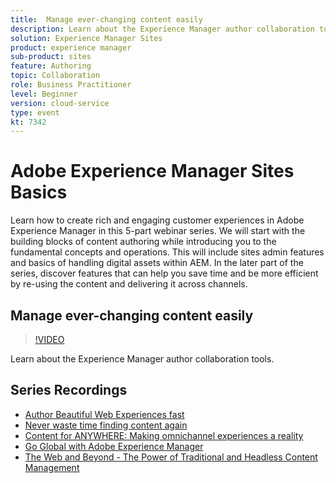 ```yaml
---
title:  Manage ever-changing content easily
description: Learn about the Experience Manager author collaboration tools
solution: Experience Manager Sites
product: experience manager
sub-product: sites
feature: Authoring
topic: Collaboration
role: Business Practitioner
level: Beginner
version: cloud-service
type: event
kt: 7342
---
```


# Adobe Experience Manager Sites Basics

Learn how to create rich and engaging customer experiences in Adobe Experience Manager in this 5-part webinar series. We will start with the building blocks of content authoring while introducing you to the fundamental concepts and operations. This will include sites admin features and basics of handling digital assets within AEM. In the later part of the series, discover features that can help you save time and be more efficient by re-using the content and delivering it across channels.

## Manage ever-changing content easily

>[!VIDEO](https://video.tv.adobe.com/v/332127/?quality=12&learn=on&hidetitle=true)

Learn about the Experience Manager author collaboration tools.

## Series Recordings

+ [Author Beautiful Web Experiences fast](authoring-fundamentals.md)
+ [Never waste time finding content again](media-library-administration.md)
+ [Content for ANYWHERE: Making omnichannel experiences a reality](omnichannel-experiences.md)
+ [Go Global with Adobe Experience Manager](multi-site-management-web-translation.md)
+ [The Web and Beyond - The Power of Traditional and Headless Content Management](traditional-headless-content-management.md)